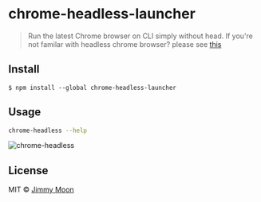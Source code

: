 # chrome-headless-launcher

> Run the latest Chrome browser on CLI simply without head. If you're not familar with headless chrome browser? please see [this](https://developers.google.com/web/updates/2017/04/headless-chrome)

## Install

```
$ npm install --global chrome-headless-launcher
```


## Usage

```sh
chrome-headless --help
```

![chrome-headless](https://cloud.githubusercontent.com/assets/124117/25787736/eb05cb52-33de-11e7-97f0-642f6c510415.gif)

## License

MIT © [Jimmy Moon](http://ragingwind.me)
